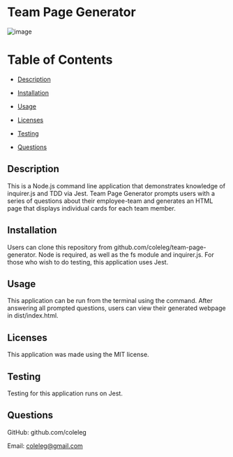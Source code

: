 # Team Page Generator

![image](https://user-images.githubusercontent.com/15861137/147799526-64d46c3d-74d1-463b-8029-3490160576f1.png)

 # Table of Contents
  * [Description](#description)
  
  * [Installation](#installation)
  
  * [Usage](#usage)
  
  * [Licenses](#licenses)
  
  * [Testing](#testing)
  
  * [Questions](#questions)

  ## Description
  This is a Node.js command line application that demonstrates knowledge of inquirer.js and TDD via Jest.  Team Page Generator prompts users with a series of questions about their employee-team and generates an HTML page that displays individual cards for each team member.
 
  ## Installation
  Users can clone this repository from github.com/coleleg/team-page-generator.  Node is required, as well as the fs module and inquirer.js.  For those who wish to do testing, this application uses Jest.
  
  ## Usage
  This application can be run from the terminal using the <node index> command.  After answering all prompted questions, users can view their generated webpage in    dist/index.html.
  
  ## Licenses
  This application was made using the MIT license.

  ## Testing
  Testing for this application runs on Jest.
  
  ## Questions
  GitHub: github.com/coleleg
 
  Email: coleleg@gmail.com
 
 
